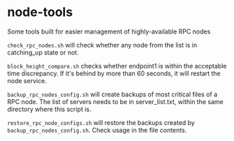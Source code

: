 # node-tools

Some tools built for easier management of highly-available RPC nodes

`check_rpc_nodes.sh` will check whether any node from the list is in catching_up state or not.

`block_height_compare.sh` checks whether endpoint1 is within the acceptable time discrepancy. If it's behind by more than 60 seconds, it will restart the node service.

`backup_rpc_nodes_config.sh` will create backups of most critical files of a RPC node. The list of servers needs to be in server_list.txt, within the same directory where this script is.

`restore_rpc_node_configs.sh` will restore the backups created by `backup_rpc_nodes_config.sh`. Check usage in the file contents.

